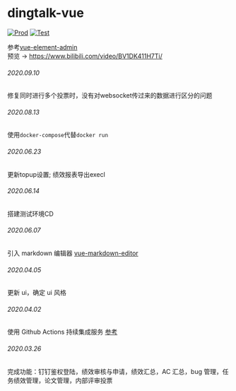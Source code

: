 # dingtalk-vue

[![Prod](https://github.com/zhanyeye/dingtalk-vue/workflows/Prod/badge.svg)](https://github.com/zhanyeye/dingtalk-vue/actions?query=workflow%3AProd)
[![Test](https://github.com/zhanyeye/dingtalk-vue/workflows/Test/badge.svg)](https://github.com/zhanyeye/dingtalk-vue/actions?query=workflow%3ATest)







参考[vue-element-admin](https://github.com/PanJiaChen/vue-element-admin)  
预览 -> https://www.bilibili.com/video/BV1DK411H7Ti/

###### 2020.09.10
修复同时进行多个投票时，没有对websocket传过来的数据进行区分的问题

###### 2020.08.13
使用`docker-compose`代替`docker run`

###### 2020.06.23
更新topup设置; 绩效报表导出execl

###### 2020.06.14
搭建测试环境CD

###### 2020.06.07

引入 markdown 编辑器 [vue-markdown-editor](https://github.com/code-farmer-i/vue-markdown-editor)

###### 2020.04.05

更新 ui，确定 ui 风格

###### 2020.04.02

使用 Github Actions 持续集成服务 [参考](https://segmentfault.com/a/1190000021914414)

###### 2020.03.26

完成功能：钉钉鉴权登陆，绩效审核与申请，绩效汇总，AC 汇总，bug 管理，任务绩效管理，论文管理，内部评审投票
